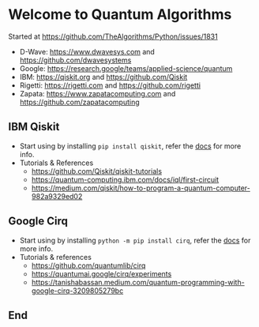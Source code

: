 # Welcome to Quantum Algorithms

Started at https://github.com/TheAlgorithms/Python/issues/1831

* D-Wave: https://www.dwavesys.com and https://github.com/dwavesystems
* Google: https://research.google/teams/applied-science/quantum
* IBM: https://qiskit.org and https://github.com/Qiskit
* Rigetti: https://rigetti.com and https://github.com/rigetti
* Zapata: https://www.zapatacomputing.com and https://github.com/zapatacomputing

## IBM Qiskit
- Start using by installing `pip install qiskit`, refer the [docs](https://qiskit.org/documentation/install.html) for more info.
- Tutorials & References
  - https://github.com/Qiskit/qiskit-tutorials
  - https://quantum-computing.ibm.com/docs/iql/first-circuit
  - https://medium.com/qiskit/how-to-program-a-quantum-computer-982a9329ed02

## Google Cirq
- Start using by installing `python -m pip install cirq`, refer the [docs](https://quantumai.google/cirq/start/install) for more info.
- Tutorials & references
  - https://github.com/quantumlib/cirq
  - https://quantumai.google/cirq/experiments
  - https://tanishabassan.medium.com/quantum-programming-with-google-cirq-3209805279bc

## End